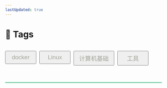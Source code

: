 ```yaml
---
lastUpdated: true
---
```

# :tada: Tags
<br>
<div class="container">
<div id="tags" class="item">
<button v-on:click="FunTest('docker')" style="font-size: 19px" class="hover-btn">docker</button>  
</div>
<div id="tags" class="item">
<button v-on:click="FunTest('Linux')" style="font-size: 19px" class="hover-btn">Linux</button>  
</div>
<div id="tags" class="item">
<button v-on:click="FunTest('计算机基础')" style="font-size: 19px" class="hover-btn">计算机基础</button>  
</div>
<div id="tags" class="item">
<button v-on:click="FunTest('工具')" style="font-size: 19px" class="hover-btn">工具</button>  
</div>
</div>


<br>
<br>

<hr class="custom-hr">


<template v-if="isVisible && fileName=='docker'">
<!--@include: ./Linux/docker/index.md-->
</template>

<template v-if="isVisible && fileName=='Linux'">
<!--@include: ./Linux/index.md-->
</template>

<template v-if="isVisible && fileName=='计算机基础'">
<!--@include: ./计算机基础/index.md-->
</template>

<template v-if="isVisible && fileName=='工具'">
<!--@include: ./工具使用/index.md-->
</template>

<script>
export default {
  name:'tags' ,
  data () {
    return {
        fileName: "name",
      isVisible : false
    }
  },
  methods:{
      FunTest(name){
        console.log("FunTest");
        console.log(this.fileName);

        this.isVisible = !this.isVisible;
        if(this.fileName != name){
            this.isVisible = true;
        }
        this.fileName = name ;
        console.log(this.fileName);
    
      }
  }
}
</script>

<style scoped>
.container {
  display: flex; /* 启用 Flex 布局 */
  flex-wrap: wrap; /* 宽度不足时换行 */
  gap: 10px; /* 可选：设置子元素之间的间距 */
}
.item {
  flex-shrink: 0; /* 防止子元素压缩 */
  /* 或者：设置最小宽度 */
  min-width: 100px; /* 确保按钮不会挤在一起 */
}
.item button {
  width: 100%; /* 让按钮充满父 div */
  padding: 8px 16px;
}
.hover-btn {
  color: #A1A197;
}
.hover-btn:hover {
  color: #FFFFFF; /* 悬停颜色 */
}
.hover-btn:active{
color: #FFFFFF; 
}
.custom-hr {
  border: none;          /* 移除默认边框 */
  height: 2px;           /* 设置线条粗细 */
  background-color: #42b983; /* 线条颜色 */
  margin: 20px 0;        /* 上下边距 */
}
a {
  color: #A1A197;
  transition: color 0.3s;
text-decoration: none;
}
a:hover {
  color: #42B983;
  text-decoration: underline;
}
</style>